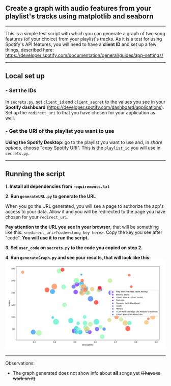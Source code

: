 ## Create a graph with audio features from your playlist's tracks using matplotlib and seaborn
***
This is a simple test script with which you can generate a graph of two song features (of your choice) from your playlist's tracks.
As it is a test for using Spotify's API features, you will need to have a **client ID** and set up a few things, described here: https://developer.spotify.com/documentation/general/guides/app-settings/
***

## Local set up
### - Set the IDs
In `secrets.py`, set `client_id` and `client_secret` to the values you see in your **Spotify dashboard** (https://developer.spotify.com/dashboard/applications).
Set up the `redirect_uri` to that you have chosen for your application as well.
### - Get the URI of the playlist you want to use
**Using the Spotify Desktop**: go to the playlist you want to use and, in _share options_, choose "copy Spotify URI". This is the `playlist_id` you will use in `secrets.py`.

***
## Running the script
**1. Install all dependencies from `requirements.txt`**

**2. Run `generateURL.py` to generate the URL**

When you go the URL generated, you will see a page to authorize the app's access to your data. Allow it and you will be redirected to the page you have chosen for your `redirect_uri`. 

**Pay attention
to the URL you see in your browser**, that will be something like this: `<redirect_uri>?code=<long key here>`. Copy the key you see after "code". **You 
will use it to run the script.**

**3. Set `user_code` on `secrets.py` to the code you copied on step 2.**

**4. Run `generateGraph.py` and see your results, that will look like this:**
![playlist-image](img/playlist.jpg)
***
Observations: 
- The graph generated does not show info about **all** songs yet ~~(I have to work on it)~~
